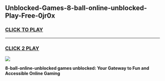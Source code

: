 
## Unblocked-Games-8-ball-online-unblocked-Play-Free-0jr0x
<h3>
<a href="https://premium76.site?title=8-ball-online-unblocked&ref=20M">CLICK TO PLAY</a></h3>
<hr>

<h3>
<a href="https://premium76.site?title=8-ball-online-unblocked&ref=20M">CLICK 2 PLAY</a>
  
</h3>

<a href="https://premium76.site?title=8-ball-online-unblocked&ref=19M"><img src="https://clearcache.store/games.png"></a>


**8-ball-online-unblocked games unblocked: Your Gateway to Fun and Accessible Online Gaming**
